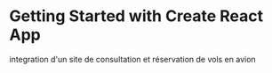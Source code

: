 # Getting Started with Create React App

integration d'un site de consultation et réservation de vols en avion
